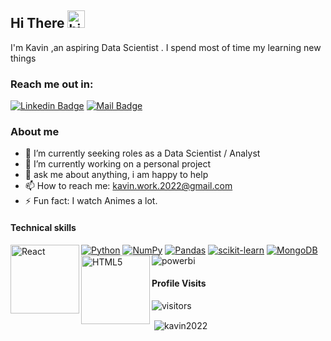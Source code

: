 ## Hi There <img src="https://user-images.githubusercontent.com/1303154/88677602-1635ba80-d120-11ea-84d8-d263ba5fc3c0.gif" width="28px" height="28px" alt="hi">

I'm Kavin ,an aspiring Data Scientist . I spend most of time my learning new things

### Reach me out in:

[![Linkedin Badge](https://img.shields.io/badge/-Linkedin-0e76a8?style=flat&labelColor=0e76a8&logo=linkedin&logoColor=white)](https://www.linkedin.com/in/kavin2022/)  [![Mail Badge](https://img.shields.io/badge/-Gmail-c0392b?style=flat&labelColor=c0392b&logo=gmail&logoColor=white)](mailto:kavin.work.2022@gmail.com)

### About me

- 🔭 I’m currently seeking roles as a Data Scientist / Analyst
- 📓 I’m currently working on a personal project
- 💬 ask me about anything, i am happy to help 
- 📫 How to reach me: kavin.work.2022@gmail.com
- ⚡ Fun fact: I watch Animes a lot.

#### Technical skills

[![Python](https://img.shields.io/badge/python-3670A0?style=for-the-badge&logo=python&logoColor=ffdd54)](#) [![NumPy](https://img.shields.io/badge/numpy-%23013243.svg?style=for-the-badge&logo=numpy&logoColor=white)](#) [![Pandas](https://img.shields.io/badge/pandas-%23150458.svg?style=for-the-badge&logo=pandas&logoColor=white)](#) [![scikit-learn](https://img.shields.io/badge/scikit--learn-%23F7931E.svg?style=for-the-badge&logo=scikit-learn&logoColor=white)](#) [![MongoDB](https://img.shields.io/badge/MongoDB-%234ea94b.svg?style=for-the-badge&logo=mongodb&logoColor=white)](#)[<img align="left" alt="React" width="110px" src="https://matplotlib.org/_static/images/logo_dark.svg"/>](#)[<img align="left" alt="HTML5" width="110px" src="https://seaborn.pydata.org/_static/logo-wide-lightbg.svg" />](#)![powerbi](https://img.shields.io/badge/PowerBI-F2C811?style=for-the-badge&logo=Power%20BI&logoColor=white)

#### Profile Visits 

![visitors](https://visitor-badge.glitch.me/badge?page_id=kavin2022.kavin2022)

<p>&nbsp;<img align="center" src="https://github-readme-stats.vercel.app/api?username=kavin2022&show_icons=true&locale=en&theme=tokyonight&count_private=true" alt="kavin2022" /></p>

